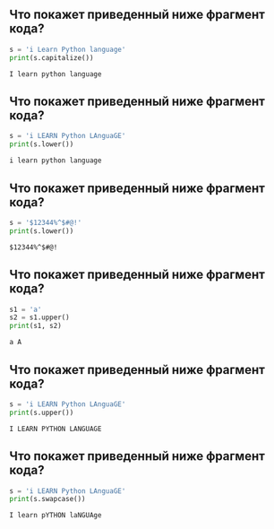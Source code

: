 ## Что покажет приведенный ниже фрагмент кода?

```python
s = 'i Learn Python language'
print(s.capitalize())
```

```
I learn python language
```

## Что покажет приведенный ниже фрагмент кода?

```python
s = 'i LEARN Python LAnguaGE'
print(s.lower())
```

```
i learn python language
```

## Что покажет приведенный ниже фрагмент кода?

```python
s = '$12344%^$#@!'
print(s.lower())
```

``` 
$12344%^$#@!
```

## Что покажет приведенный ниже фрагмент кода?

```python
s1 = 'a'
s2 = s1.upper()
print(s1, s2)
```

```
a A
```

## Что покажет приведенный ниже фрагмент кода?

```python
s = 'i LEARN Python LAnguaGE'
print(s.upper())
```

```
I LEARN PYTHON LANGUAGE
```

## Что покажет приведенный ниже фрагмент кода?

```python
s = 'i LEARN Python LAnguaGE'
print(s.swapcase())
```

```
I learn pYTHON laNGUAge
```



